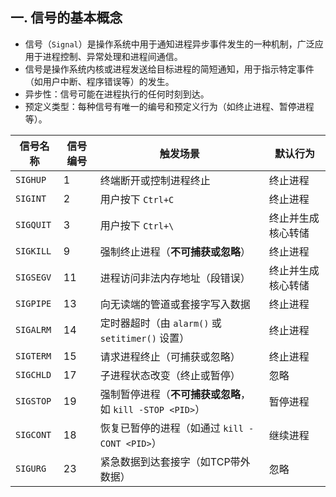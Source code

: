 ## 一. 信号的基本概念
- 信号（`Signal`）是操作系统中用于通知进程异步事件发生的一种机制，广泛应用于进程控制、异常处理和进程间通信。
- 信号是操作系统内核或进程发送给目标进程的简短通知，用于指示特定事件（如用户中断、程序错误等）的发生。
- 异步性：信号可能在进程执行的任何时刻到达。
- 预定义类型：每种信号有唯一的编号和预定义行为（如终止进程、暂停进程等）。


| **信号名称**   | **信号编号** | **触发场景**                                                                 | **默认行为**              |
|----------------|--------------|-----------------------------------------------------------------------------|--------------------------|
| `SIGHUP`       | 1            | 终端断开或控制进程终止                                                     | 终止进程                 |
| `SIGINT`       | 2            | 用户按下 `Ctrl+C`                                                         | 终止进程                 |
| `SIGQUIT`      | 3            | 用户按下 `Ctrl+\`                                                         | 终止并生成核心转储       |
| `SIGKILL`      | 9            | 强制终止进程（**不可捕获或忽略**）                                         | 终止进程                 |
| `SIGSEGV`      | 11           | 进程访问非法内存地址（段错误）                                             | 终止并生成核心转储       |
| `SIGPIPE`      | 13           | 向无读端的管道或套接字写入数据                                             | 终止进程                 |
| `SIGALRM`      | 14           | 定时器超时（由 `alarm()` 或 `setitimer()` 设置）                           | 终止进程                 |
| `SIGTERM`      | 15           | 请求进程终止（可捕获或忽略）                                               | 终止进程                 |
| `SIGCHLD`      | 17           | 子进程状态改变（终止或暂停）                                               | 忽略                     |
| `SIGSTOP`      | 19           | 强制暂停进程（**不可捕获或忽略**，如 `kill -STOP <PID>`）                  | 暂停进程                 |
| `SIGCONT`      | 18           | 恢复已暂停的进程（如通过 `kill -CONT <PID>`）                              | 继续进程                 |
|`SIGURG`        | 23	        |紧急数据到达套接字（如TCP带外数据）	                                          |忽略 | 
